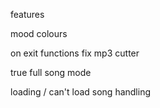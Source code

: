 features

mood colours

on exit functions
fix mp3 cutter

true full song mode

loading / can't load song handling
